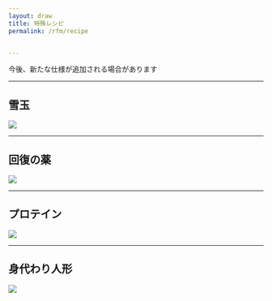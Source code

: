 ```yaml
---
layout: draw
title: 特殊レシピ
permalink: /rfm/recipe


---
```

<p class="alert alert-info">今後、新たな仕様が追加される場合があります</p>


---------------------------------------
## 雪玉  

<img src="http://web.njj12.net/public/images/rfm/snowball.png"><br>


---------------------------------------
## 回復の薬  

<img src="http://web.njj12.net/public/images/rfm/kaifukuno.png"><br>

---------------------------------------
## プロテイン  

<img src="http://web.njj12.net/public/images/rfm/protein.png"><br>

---------------------------------------
## 身代わり人形  

<img src="http://web.njj12.net/public/images/rfm/migawari.png"><br>



  
